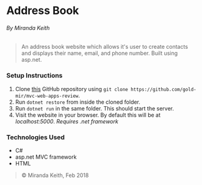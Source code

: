 # Address Book
###### By Miranda Keith

> An address book website which allows it's user to create contacts and displays their name, email, and phone number. Built using asp.net.
### Setup Instructions
1. Clone [this](https://github.com/gold-mir/mvc-web-apps-review) GitHub repository using `git clone https://github.com/gold-mir/mvc-web-apps-review`.
2. Run `dotnet restore` from inside the cloned folder.
3. Run `dotnet run` in the same folder. This should start the server.
4. Visit the website in your browser. By default this will be at *localhost:5000*.
*Requires .net framework*

### Technologies Used
* C#
* asp.net MVC framework
* HTML

> © Miranda Keith, Feb 2018
